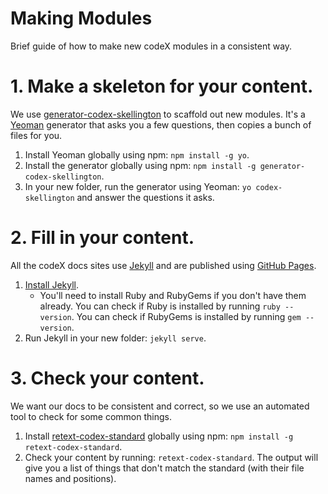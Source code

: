 # Making Modules

Brief guide of how to make new codeX modules in a consistent way.

# 1. Make a skeleton for your content.

We use [generator-codex-skellington](https://github.com/codex-academy/generator-codex-skellington) to scaffold out new modules. It's a [Yeoman](http://yeoman.io/) generator that asks you a few questions, then copies a bunch of files for you.

1. Install Yeoman globally using npm: `npm install -g yo`.
2. Install the generator globally using npm: `npm install -g generator-codex-skellington`.
3. In your new folder, run the generator using Yeoman: `yo codex-skellington` and answer the questions it asks.

# 2. Fill in your content.

All the codeX docs sites use [Jekyll](http://jekyllrb.com/) and are published using [GitHub Pages](https://pages.github.com/).

1. [Install Jekyll](https://jekyllrb.com/docs/installation/).
    * You'll need to install Ruby and RubyGems if you don't have them already. You can check if Ruby is installed by running `ruby --version`. You can check if RubyGems is installed by running `gem --version`.
2. Run Jekyll in your new folder: `jekyll serve`.

# 3. Check your content.

We want our docs to be consistent and correct, so we use an automated tool to check for some common things.

1. Install [retext-codex-standard](https://github.com/codex-academy/retext-codex-standard) globally using npm: `npm install -g retext-codex-standard`.
2. Check your content by running: `retext-codex-standard`. The output will give you a list of things that don't match the standard (with their file names and positions).

